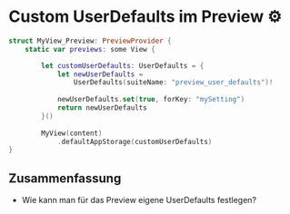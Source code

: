 # Custom UserDefaults im Preview ⚙️


```swift
struct MyView_Preview: PreviewProvider {
    static var previews: some View {   

        let customUserDefaults: UserDefaults = {
            let newUserDefaults = 
				UserDefaults(suiteName: "preview_user_defaults")!
            
			newUserDefaults.set(true, forKey: "mySetting")
            return newUserDefaults
        }()  
     
        MyView(content)
			.defaultAppStorage(customUserDefaults)
}
```

## Zusammenfassung
- Wie kann man für das Preview eigene UserDefaults festlegen?